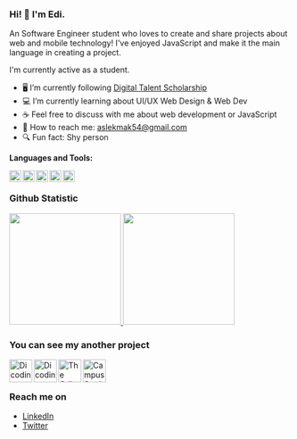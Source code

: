 ### Hi! 👋 I'm Edi.

An Software Engineer student who loves to create and share projects about web and mobile technology! I've enjoyed JavaScript and make it the main language in creating a project.

I'm currently active as a student.

- 🖥 I’m currently following <a href="https://digitalent.kominfo.go.id/akademi/FGA">Digital Talent Scholarship</a>
- 💻 I’m currently learning about UI/UX Web Design & Web Dev
- ☕ Feel free to discuss with me about web development or JavaScript
- 📧 How to reach me: aslekmak54@gmail.com
- 🔍 Fun fact: Shy person
  
**Languages and Tools:**  

<a href="#"><img align="left" alt="JavaScript" title="JavaScript" width="21px" src="https://upload.wikimedia.org/wikipedia/commons/9/99/Unofficial_JavaScript_logo_2.svg" /></a>
  <a href="https://nodejs.org/"><img align="left" alt="NodeJS" title="NodeJS" width="21px" src="https://seeklogo.com/images/N/nodejs-logo-FBE122E377-seeklogo.com.png" /></a>
  <a href="https://reactjs.org/"><img align="left" alt="React" title="React" width="21px" src="https://cdn.worldvectorlogo.com/logos/react-2.svg" /></a>
  <a href="https://hapi.dev/"><img align="left" alt="Hapi" title="Hapi (NodeJS HTTP Framework)" width="21px" src="https://avatars.githubusercontent.com/u/3774533?s=200&v=4" /></a>
  <a href="https://nextjs.org/"><img align="left" alt="Next" title="Next (React SSR Framework)" width="21px" src="https://iconape.com/wp-content/files/gm/82643/svg/next-js.svg" /></a>
  <br>
  
### Github Statistic
<p align="left">
<a href="https://github.com/masedi54">
  <img height="200em" src="https://github-readme-stats-eight-theta.vercel.app/api?username=masedi54&show_icons=true&theme=algolia&include_all_commits=true&count_private=true"/>
<!--   <img height="180em" src="https://github-readme-stats-eight-theta.vercel.app/api/top-langs/?username=masedi54&organizations=Dicoding-Learn&layout=compact&langs_count=8&theme=algolia"/> -->
<!--   <img height="160em" src="https://github-readme-stats-one-bice.vercel.app/api/top-langs/?username=masedi54&langs_count=10&layout=compact&show_icons=true&theme=algolia&include_all_commits=true&count_private=true"/> -->
  <img height="200em" src="https://github-readme-stats-one-bice.vercel.app/api/top-langs/?username=masedi54&langs_count=10&layout=compact&show_icons=true&include_all_commits=true&count_private=truet&role=OWNER,ORGANIZATION_MEMBER,COLLABORATOR&langs_count=8&theme=algolia"/>
</a>
</p>

### You can see my another project
<a href="https://github.com/SIB-Capstone"><img align="left" alt="Dicoding Capstone" title="Dicoding Capstone" width="41px" src="https://cdn-icons-png.flaticon.com/512/8644/8644515.png" /></a>
<a href="https://github.com/Dicoding-Learn"><img align="left" alt="Dicoding Learn" title="Dicoding Learn" width="41px" src="https://cdn-icons-png.flaticon.com/512/2683/2683274.png" /></a>
<a href="https://github.com/The-Odin-Project-Learn"><img align="left" alt="The Odin Project Learn" title="The Odin Project Learn" width="41px" src="https://cdn-icons-png.flaticon.com/512/4946/4946348.png" /></a>
<a href="https://github.com/College-Coding-Practice"><img align="left" alt="Campus Study" title="Campus Study" width="41px" src="https://cdn-icons-png.flaticon.com/512/1934/1934025.png" /></a>
<br><br>

### Reach me on
- <a href="https://www.linkedin.com/in/mas-edi-49474219b/">LinkedIn</a>
- <a href="https://twitter/sibukBangetSIH">Twitter</a>
